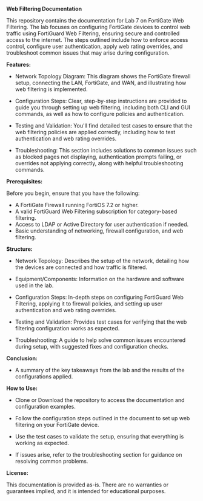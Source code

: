 **Web Filtering Documentation**

This repository contains the documentation for Lab 7 on FortiGate Web Filtering. The lab focuses on configuring FortiGate devices to control web traffic using FortiGuard Web Filtering, ensuring secure and controlled access to the internet. The steps outlined include how to enforce access control, configure user authentication, apply web rating overrides, and troubleshoot common issues that may arise during configuration.

**Features:**
- Network Topology Diagram: This diagram shows the FortiGate firewall setup, connecting the LAN, FortiGate, and WAN, and illustrating how web filtering is implemented.

- Configuration Steps: Clear, step-by-step instructions are provided to guide you through setting up web filtering, including both CLI and GUI commands, as well as how to configure policies and authentication.

- Testing and Validation: You'll find detailed test cases to ensure that the web filtering policies are applied correctly, including how to test authentication and web rating overrides.

- Troubleshooting: This section includes solutions to common issues such as blocked pages not displaying, authentication prompts failing, or overrides not applying correctly, along with helpful troubleshooting commands.

**Prerequisites:**

Before you begin, ensure that you have the following:

- A FortiGate Firewall running FortiOS 7.2 or higher.
- A valid FortiGuard Web Filtering subscription for category-based filtering.
- Access to LDAP or Active Directory for user authentication if needed.
- Basic understanding of networking, firewall configuration, and web filtering.

**Structure:**
- Network Topology: Describes the setup of the network, detailing how the devices are connected and how traffic is filtered.

-  Equipment/Components: Information on the hardware and software used in the lab.

- Configuration Steps: In-depth steps on configuring FortiGuard Web Filtering, applying it to firewall policies, and setting up user authentication and web rating overrides.

- Testing and Validation: Provides test cases for verifying that the web filtering configuration works as expected.
- Troubleshooting: A guide to help solve common issues encountered during setup, with suggested fixes and configuration checks.

**Conclusion:**

- A summary of the key takeaways from the lab and the results of the configurations applied.

**How to Use:**
- Clone or Download the repository to access the documentation and configuration examples.

- Follow the configuration steps outlined in the document to set up web filtering on your FortiGate device.

- Use the test cases to validate the setup, ensuring that everything is working as expected.

- If issues arise, refer to the troubleshooting section for guidance on resolving common problems.

**License:**

This documentation is provided as-is. There are no warranties or guarantees implied, and it is intended for educational purposes.

